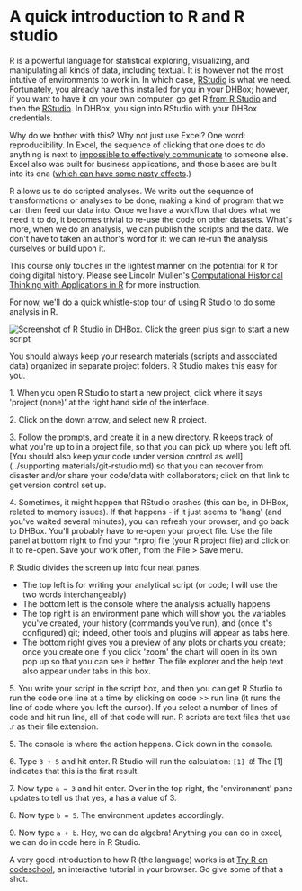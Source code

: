 
# A quick introduction to R and R studio

R is a powerful language for statistical exploring, visualizing, and manipulating all kinds of data, including textual. It is however not the most intutive of environments to work in. In which case, [RStudio](http://www.rstudio.com/products/RStudio/) is what we need. Fortunately, you already have this installed for you in your DHBox; however, if you want to have it on your own computer, go get R [from R Studio](http://cran.rstudio.com/) and then the [RStudio](http://www.rstudio.com/products/RStudio/). In DHBox, you sign into RStudio with your DHBox credentials.

Why do we bother with this? Why not just use Excel? One word: reproducibility. In Excel, the sequence of clicking that one does to do anything is next to [impossible to effectively communicate](https://www.practicereproducibleresearch.org/case-studies/benmarwick.html) to someone else. Excel also was built for business applications, and those biases are built into its dna ([which can have some nasty effects](http://www.bionews.org.uk/page_695210.asp).)

R allows us to do scripted analyses. We write out the sequence of transformations or analyses to be done, making a kind of program that we can then feed our data into. Once we have a workflow that does what we need it to do, it becomes trivial to re-use the code on other datasets. What's more, when we do an analysis, we can publish the scripts and the data. We don't have to taken an author's word for it: we can re-run the analysis ourselves or build upon it.

This course only touches in the lightest manner on the potential for R for doing digital history. Please see Lincoln Mullen's [Computational Historical Thinking with Applications in R](http://dh-r.lincolnmullen.com/) for more instruction.

For now, we'll do a quick whistle-stop tour of using R Studio to do some analysis in R.

![Screenshot of R Studio in DHBox. Click the green plus sign to start a new script](https://i.imgur.com/4Egckof.png)

You should always keep your research materials (scripts and associated data) organized in separate project folders. R Studio makes this easy for you. 

1\. When you open R Studio to start a new project, click where it says 'project (none)' at the right hand side of the interface.

2\. Click on the down arrow, and select new R project. 

3\. Follow the prompts, and create it in a new directory. R keeps track of what you're up to in a project file, so that you can pick up where you left off. [You should also keep your code under version control as well](../supporting materials/git-rstudio.md) so that you can recover from disaster and/or share your code/data with collaborators; click on that link to get version control set up.

4\. Sometimes, it might happen that RStudio crashes (this can be, in DHBox, related to memory issues). If that happens - if it just seems to 'hang' (and you've waited several minutes), you can refresh your browser, and go back to DHBox. You'll probably have to re-open your project file. Use the file panel at bottom right to find your \*.rproj file (your R project file) and click on it to re-open. Save your work often, from the File > Save menu.

R Studio divides the screen up into four neat panes. 

+ The top left is for writing your analytical script (or code; I will use the two words interchangeably)
+ The bottom left is the console where the analysis actually happens
+ The top right is an environment pane which will show you the variables you've created, your history (commands you've run), and (once it's configured) git; indeed, other tools and plugins will appear as tabs here.
+ The bottom right gives you a preview of any plots or charts you create; once you create one if you click 'zoom' the chart will open in its own pop up so that you can see it better. The file explorer and the help text also appear under tabs in this box.

5\. You write your script in the script box, and then you can get R Studio to run the code one line at a time by clicking on code >> run line (it runs the line of code where you left the cursor). If you select a number of lines of code and hit run line, all of that code will run. R scripts are text files that use .r as their file extension.

5\. The console is where the action happens. Click down in the console. 

6\. Type `3 + 5` and hit enter. R Studio will run the calculation: `[1] 8`! The [1] indicates that this is the first result. 

7\. Now type `a = 3` and hit enter. Over in the top right, the 'environment' pane updates to tell us that yes, a has a value of 3. 

8\. Now type `b = 5`. The environment updates accordingly. 

9\. Now type `a + b`. Hey, we can do algebra! Anything you can do in excel, we can do in code here in R Studio. 

A very good introduction to how R (the language) works is at [Try R on codeschool](http://tryr.codeschool.com/), an interactive tutorial in your browser. Go give some of that a shot.
